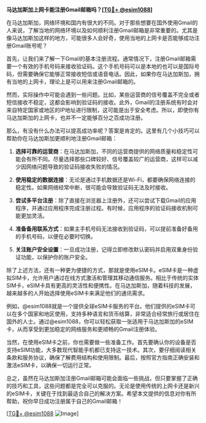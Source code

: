 **马达加斯加上网卡能注册Gmail邮箱吗？[[TG💪+ @esim1088](https://t.me/s/esim1088)]**

在马达加斯加，网络环境和国内有很大的不同。对于那些想要在国外使用Gmail的人来说，了解当地的网络环境以及如何顺利注册Gmail邮箱是非常重要的。尤其是像马达加斯加这样的地方，可能很多人会好奇，使用当地的上网卡是否能够成功注册Gmail账号呢？

首先，让我们来了解一下Gmail的基本注册流程。通常情况下，注册Gmail邮箱需要一个有效的手机号码来接收验证码。这个手机号码可以是本地的也可以是国际号码，但需要确保它能够正常接收短信或语音电话。因此，如果你在马达加斯加，拥有当地的上网卡，理论上是可以用来注册Gmail邮箱的。

然而，实际操作中可能会遇到一些问题。比如，某些运营商的信号覆盖不完全或者短信接收不稳定，这都会影响到验证码的接收。此外，Gmail的注册系统有时会对来自特定国家或地区的IP地址进行限制，这可能是出于安全考虑。所以，即使你有马达加斯加的上网卡，也并不一定能够百分之百成功注册。

那么，有没有什么办法可以提高成功率呢？答案是肯定的。这里有几个小技巧可以帮助你在马达加斯加更顺利地注册Gmail邮箱：

1. **选择可靠的运营商**：在马达加斯加，不同的运营商提供的网络质量和稳定性可能会有所不同。尽量选择那些口碑较好、信号覆盖较广的运营商，这样可以减少因网络问题导致的验证码接收失败的情况。

2. **使用稳定的数据连接**：无论是通过手机数据还是Wi-Fi，都要确保网络连接的稳定性。如果网络经常中断，很可能会导致验证码无法及时接收。

3. **尝试多平台注册**：除了直接在浏览器上注册外，还可以尝试下载Gmail的应用程序，并通过应用程序完成注册过程。有时候，应用程序的验证码接收机制可能更加灵活。

4. **准备备用联系方式**：如果主手机号码无法接收到验证码，可以提前准备好备用的手机号码，以便在必要时切换。

5. **关注账户安全设置**：一旦成功注册，记得立即修改默认密码并启用双重身份验证功能，以保护你的账户安全。

除了上述方法，还有一种更为便捷的方式，那就是使用eSIM卡。eSIM卡是一种虚拟SIM卡，允许用户通过在线方式激活和管理其移动通信服务。相比于传统的实体SIM卡，eSIM卡具有更高的灵活性和便携性。在马达加斯加，随着科技的发展，越来越多的人开始选择使用eSIM卡来满足他们的通讯需求。

例如，@esim1088就是一个提供全球eSIM卡服务的平台。他们提供的eSIM卡可以在多个国家和地区使用，支持多种语言和货币结算，非常适合经常旅行或居住在国外的人士。通过@esim1088，你可以轻松获取一张适用于马达加斯加的eSIM卡，从而享受到更加稳定的网络服务和更顺畅的Gmail注册体验。

当然，在使用eSIM卡之前，你也需要做一些准备工作。首先要确认你的设备是否支持eSIM功能，大多数现代智能手机都已支持这一技术。其次，要仔细阅读相关条款和服务协议，确保了解费用结构和使用限制。最后，按照官方指南正确安装和激活eSIM卡，以确保一切运行正常。

总之，虽然在马达加斯加注册Gmail邮箱可能会面临一些挑战，但只要掌握了正确的技巧和工具，这些问题都是完全可以克服的。无论是使用传统的上网卡还是新兴的eSIM卡，关键在于找到最适合自己的解决方案。希望本文提供的信息对你有所帮助，祝你早日成功注册属于自己的Gmail邮箱！

[[TG💪+ @esim1088](https://t.me/s/esim1088) ![Image](https://i.postimg.cc/4NQfJmqS/Snipaste-2025-05-13-00-14-12.png)]